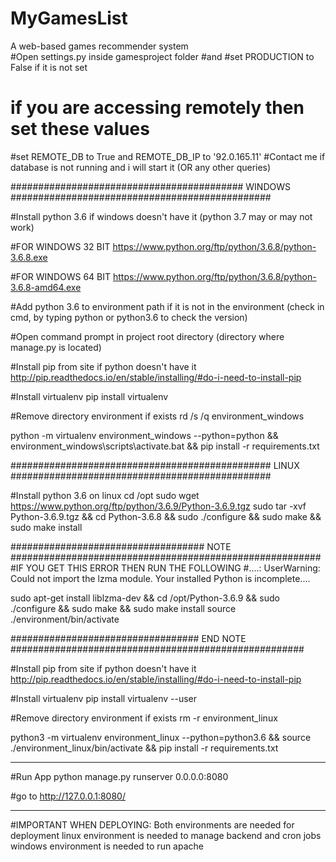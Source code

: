 # MyGamesList
A web-based games recommender system
<br>
#Open settings.py inside gamesproject folder 
#and 
#set PRODUCTION to False if it is not set
# if you are accessing remotely then set these values
#set REMOTE_DB to True and REMOTE_DB_IP to '92.0.165.11'
#Contact me if database is not running and i will start it (OR any other queries)

########################################## WINDOWS ###############################################

#Install python 3.6 if windows doesn't have it (python 3.7 may or may not work)

#FOR WINDOWS 32 BIT
https://www.python.org/ftp/python/3.6.8/python-3.6.8.exe

#FOR WINDOWS 64 BIT
https://www.python.org/ftp/python/3.6.8/python-3.6.8-amd64.exe



#Add python 3.6 to environment path if it is not in the environment (check in cmd, by typing python or python3.6 to check the version)

#Open command prompt in project root directory (directory where manage.py is located)

#Install pip from site if python doesn't have it
http://pip.readthedocs.io/en/stable/installing/#do-i-need-to-install-pip

#Install virtualenv
pip install virtualenv

#Remove directory environment if exists
rd /s /q environment_windows

python -m virtualenv  environment_windows --python=python && environment_windows\scripts\activate.bat && pip install -r requirements.txt



############################################### LINUX ###############################################

#Install python 3.6 on linux
cd /opt
sudo wget https://www.python.org/ftp/python/3.6.9/Python-3.6.9.tgz
sudo tar -xvf Python-3.6.9.tgz && cd Python-3.6.8 && sudo ./configure && sudo make && sudo make install

###################################  NOTE  ########################################################
#IF YOU GET THIS ERROR THEN RUN THE FOLLOWING
#....: UserWarning: Could not import the lzma module. Your installed Python is incomplete....

sudo apt-get install liblzma-dev && cd /opt/Python-3.6.9 && sudo ./configure && sudo make && sudo make install
source ./environment/bin/activate

##################################  END NOTE  #####################################################

#Install pip from site if python doesn't have it
http://pip.readthedocs.io/en/stable/installing/#do-i-need-to-install-pip

#Install virtualenv
pip install virtualenv --user

#Remove directory environment if exists
rm -r environment_linux


python3 -m virtualenv  environment_linux --python=python3.6 && source ./environment_linux/bin/activate && pip install -r requirements.txt


--------------------------------------------------------------------------------------------------------------

#Run App
python manage.py runserver 0.0.0.0:8080

#go to 
http://127.0.0.1:8080/



-------------------------------------------------------
#IMPORTANT WHEN DEPLOYING:
Both environments are needed for deployment
linux environment is needed to manage backend and cron jobs 
windows environment is needed to run apache
